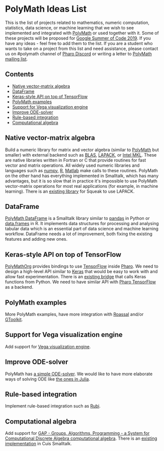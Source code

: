 # PolyMath Ideas List

This is the list of projects related to mathematics, numeric computation, statistics, data science, or machine learning that we wish to see implemented and integrated with [PolyMath](https://github.com/PolyMathOrg/PolyMath) or used together with it. Some of these projects will be proposed for [Google Summer of Code 2019](https://developers.google.com/open-source/gsoc/timeline). If you have any ideas - feel free to add them to the list. If you are a student who wants to take on a project from this list and need assistance, please contact us on #polymath channel of [Pharo Discord](https://pharo.org/community) or writing a letter to [PolyMath mailing list](http://groups.google.com/group/polymath-project).

## Contents
- [Native vector-matrix algebra](#native-vector-matrix-algebra)
- [DataFrame](#dataframe)
- [Keras-style API on top of TensorFlow](#keras-style-api-on-top-of-tensorflow)
- [PolyMath examples](#polymath-examples)
- [Support for Vega visualization engine](#support-for-vega-visualization-engine)
- [Improve ODE-solver](#improve-ode-solver)
- [Rule-based integration](#rule-based-integration)
- [Computational algebra](#computational-algebra)

## Native vector-matrix algebra

Build a numeric library for matrix and vector algebra (similar to [PolyMath](https://github.com/PolyMathOrg/PolyMath) but smaller) with external backend such as  [BLAS](http://www.netlib.org/blas/), [LAPACK](http://www.netlib.org/lapack/), or [Intel MKL](https://software.intel.com/en-us/mkl). These are native libraries written in Fortran or C that provide routines for fast vector and matrix operations. All widely used numeric libraries and languages such as [numpy](http://www.numpy.org/), [R](https://www.r-project.org/), [Matlab](https://www.mathworks.com/products/matlab.html) make calls to these routines. PolyMath on the other hand has everything implemented in Smalltalk, which has many advantages, but it is so slow that in practice it's impossible to use PolyMath vector-matrix operations for most real applications (for example, in machine learning). There is an [existing library](http://www.squeaksource.com/Smallapack.html) for Squeak to use LAPACK.

## DataFrame

[PolyMath DataFrame](https://github.com/PolyMathOrg/DataFrame) is a Smalltalk library similar to [pandas](https://pandas.pydata.org/) in Python or [data.frames](https://www.rdocumentation.org/packages/base/versions/3.5.1/topics/data.frame) in R. It implements data structures for processing and analysing tabular data which is an essential part of data science and machine learning workflow. DataFrame needs a lot of improvement, both fixing the existing features and adding new ones.

## Keras-style API on top of TensorFlow

[PolyMathOrg](https://github.com/PolyMathOrg/libtensorflow-pharo-bindings) provides bindings to use [TensorFlow](https://www.tensorflow.org/) inside [Pharo](https://pharo.org/). We need to design a high-level API similar to [Keras](https://keras.io/) that would be easy to work with and allow fast experimentation. There is an [existing bridge](https://github.com/ObjectProfile/KerasWrapper) that calls Keras functions from Python. We need to have similar API with [Pharo TensorFlow](https://github.com/PolyMathOrg/libtensorflow-pharo-bindings) as a backend.

## PolyMath examples

More PolyMath examples, have more integration with [Roassal](http://agilevisualization.com/) and/or [GToolkit](https://github.com/feenkcom/gtoolkit).

## Support for Vega visualization engine

Add support for [Vega visualization engine](https://vega.github.io/vega/).

## Improve ODE-solver

PolyMath has [a simple ODE-solver](https://github.com/PolyMathOrg/PolyMath/tree/development/src/Math-ODE). We would like to have more elaborate ways of solving ODE like [the ones in Julia](https://openresearchsoftware.metajnl.com/articles/10.5334/jors.151/).

## Rule-based integration

Implement rule-based integration such as [Rubi](https://rulebasedintegration.org/).

## Computational algebra

Add support for [GAP - Groups, Algorithms, Programming - a System for Computational Discrete Algebra computational algebra](https://www.gap-system.org/). There is an [existing implementation](https://github.com/len/Mathematics) in Cuis Smalltalk.
